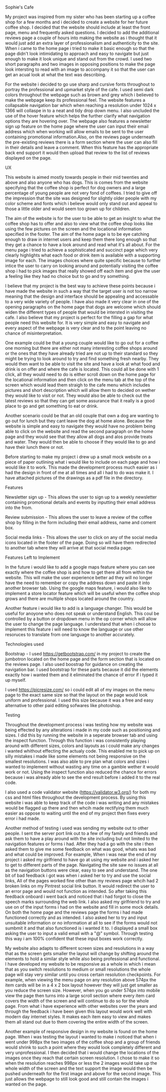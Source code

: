 Sophie's Cafe

My project was inspired from my sister who has been starting up a coffee shop for a few months and i decided to create a website for her future coffee shop. I decided that the website should include at least the front page, menu and frequently asked questions. I decided to add the additional reviews page a couple of hours into making the website as i thought that it would just add an extra layer of professionalism and authenticity to the site. When i came to the home page i tried to make it basic enough so that the page didn't look intimidating to approach and easy to navigate but just enough to make it look unique and stand out from the crowd. I used two short paragraphs and two images in opposing positions to make the page look intersting to read with an image to accompany it so that the user can get an acual look at what the text was describing.

For the website i decided to go use sharp and cursive fonts throughout to portray the professional and upmarket style of the cafe. I used semi dark colors throughout the webpage such as brown and grey which i believed to make the webpage keep its professional feel. The website features a collapsable navigation bar which when reaching a resolution under 1024 x 1366 will collaspe in to a neat and tidy drop down menu. I also uncluded the use of the hover feature which helps the further clarify what navigation options they are hovering over. The webpage also features a newsletter sign up feature on the home page where the user can input their email address which when working will allow emails to be sent to the user containing promotional information.Also, on the reviews page underneath the pre-existing reviews there is a form section where the user can also fill in their details and leave a comment. When this feature has the appropriate back end support it would then upload that review to the list of reviews displayed on the page. 

UX

This website is aimed mostly towards people in their mid twenties and above and also anyone who has dogs. This is comes from the website specifying that the coffee shop is perfect for dog owners and a large percentage of young people are not very fond of coffees. I tried to give off the impression that the site was designed for slightly older people with my color scheme and fonts which i believe would only stand out and appeal to those a little older and would seem too grown up for children. 

The aim of the website is for the user to be able to get an insight to what the coffee shop has to offer and also to view what the coffee shop looks like using the few pictures on the screen and the locational information specified in the footer. The aim of the home page is to be eye catching enough to draw in internet users and keep them there long enough so that they get a chance to have a look around and read what it's all about. For the menu page i tried to achieve a sophisticated and succinct page which very clearly highlights what each food or drink item is available with a supporting image for each. The images choices where quite specific because to further intice the user to carry on looking around and potentially visiting the coffee shop i had to pick images that really showed off each item and give the user a feeling like they had no choice but to go and try something. 

I believe that my project is the best way to achieve these points because i have made the website in such a way that the target user is not too narrow meaning that the design and interface should be appealing and accessable to a very wide variety of people. I have also made it very clear in one of the opening paragraphs on the home page that dogs are welcome which should widen the different types of people that would be intersted in visiting the cafe. I also believe that my project is perfect for the filling a gap for what people need this website for. It is very simple and easy to navigate and every aspect of the webpage is very clear and to the point leaving no chance of misinterpretation.  

One example could be that a young couple would like to go out for a coffee one morning but there are either not many interesting coffee shops around or the ones that they have already tried are not up to their standard so they might be trying to look around to try and find something fresh nearby. They would then want to be able to visit the site and have a look at what food and drink is on offer and where the cafe is located. This could all be done with 1 click, all they would need to do is either scroll down on the home page for the locational information and then click on the menu tab at the top of the screen which would lead them straigh to the cafe menu which includes pictures and short description which will allow them to decided on wether they would like to visit or not. They would also be able to check out the latest reviews so that they can get some assurance that it really is a good place to go and get something to eat or drink.

Another scenario could be that an old couple that own a dog are wanting to go out for lunch but they cant leave the dog at home alone. Because the website is simple and easy to navigate they would have no problem being able to click on the website and read the second paragraph on the home page and they would see that they allow all dogs and alos provide treats and water. They would then be able to choose if they would like to go and have their lunch there or not.

Before starting to make my project i drew up a small mock website on a piece of paper outlining what i would like to include on each page and how i would like it to work. This made the development process much easier as i had the design in front of me at all times and all i had to do was make it. I have attached pictures of the drawings as a pdf file in the directory.

Features

Newsletter sign up - This allows the user to sign up to a weekly newsletter containing promotional details and events by inputting their email address into the from.

Review submission - This allows the user to leave a review of the coffee shop by filling in the form including their email address, name and coment box.

Social media links - This allows the user to click on any of the social media icons located in the footer of the page. Doing so will have them redirected to another tab where they will arrive at that social media page.

Features Left to Implement

In the future i would like to add a google maps feature where you can see exactly where the coffee shop is and how to get there all from within the website. This will make the user experience better ad they will no longer have the need to remember or copy the address down and paste it into another browser tab. Using the google maps feature, i would also like to implement a store locator feature which will be useful when the coffee shop grows and there are multiple shops located around the country.

Another feature i would like to add is a language changer. This would be useful for anoyone who does not speak or understand English. This coul be controlled by a button or dropdown menu in the op corner which will allow the user to change the page language. I understand that when i choose to implement this feature i will need to know the language or use other resoruces to translate from one language to another accurately.

Technologies used

Bootstrap - I used https://getbootstrap.com/ in my project to create the jumbotron located on the home page and the form section that is located on the reviews page. I also used boostrap for guidance on creating the navigation bar. I used bootstrap for these parts because it did the elements exactly how i wanted them and it eliminated the chance of error if i typed it up myself.

I used https://picresize.com/ so i could edit all of my images on the menu page to the exact same size so that the layout on the page would look uniform and professional. I used this size because it was a free and easy alternative to other paid editing sofwares like photoshop.

Testing

Throughout the development process i was testing how my website was being effected by any alterations i made in my code such as positioning and sizes. I did this by running the website in a seperate browser tab and using the inspect function. Through this function i was consistently playing around with different sizes, colors and layouts as i could make any changes i wanted whithout effecting the actualy code. This enabled me to pick up on silly mistakes i made like some elements not being responsive on the smallest resolutions. I was also able to pre plan what colors and sizes i wanted to implement without wasting any time on a gamble wether it would work or not. Using the inspect function also reduced the chance for errors because i was already able to see the end result before i added it to the real code. 

I also used a code validator website (https://validator.w3.org/) for both my css and html files throughout the development process. By using this website i was able to keep track of the code i was writing and any mistakes would be flagged up there and then whcih made rectifying them much easier as oppose to waiting until the end of my project then fixes every error i had made. 

Another method of testing i used was sending my website out to other people. I sent the server port link out to a few of my family and friends and ask them to have a play around with the site including but not limited to the navigation features or forms i had. After they had a go with the site i then asked them to give me some feedback on what was good, whats was bad and what could be improved. For example, When i was near the end of my project i asked my girlfriend to have go at using my website and i asked her to get to different parts of the page. Navigating the site saw no issues at all as the navigation buttons were clear, easy to see and understand. The one bit of bad feedback i got was when i asked her to try and use the social links, All of the pages worked fine other than my reviews page whcih had 2 broken links on my Pintrest social link button. It would redirect the user to an error page and would not function as intended. So after taking this feedback onboard i went back and noticed that i had forgot to close the speech marks surrounding the web link. I also asked my girlfriend to try and use on of the input forms i had on the website and fill in some mock details. On both the home page and the reviews page the forms i had made functioned correctly and as intended. I also asked her to try and input unsuitable information or no information at all to see if the forms would not sumbmit it and that also functioned is i wanted it to. I displayed a small box asking the user to input a valid email with a "@" symbol. Through testing this way i am 100% confident that these input boxes work correctly.

My website also adapts to different screen sizes and resolutions in a way that as the screen gets smaller the layout will change by shifting around the elements to hold a similar style while also being professional and functional. I have developed my website to be responsive as a whole in which i mean that as you switch resolutions to medium or small resolutions the whole page will stay very similar until you cross certain resolution checkpoints. For example, when viewing the menu page on any resolution above 574px the item cards will be in a 4 x 2 box layout however they will just get smaller as you reduce the screen size. However, when you go under 574px into mobile view the page then turns into a large scroll section where every item card covers the width of the screen and will continue to do so for the whole page. From what i have experience with other websites over the years and through the feedback i have been given this layout would work well with modern day internet styles. It makes each item easy to view and makes them all stand out due to them covering the entire width of the screen. 

Another example of responsive design in my website is found on the home page. When i was testing the layout i wanted to make i noticed that when i went under 998px the two images of the coffee shop and a group of friends would shrink to such a point where they would look completely different and very unprofessional. I then decided that i would change the locations of the images once they reach that certain screen resolution. I chose to make it so when the resolution reaches 998px or less the 2 images would take up the whole width of the screen and the text support the image would then be pushed underneath for the first image and above for the second image. This just allows the webpage to still look good and still contain the images i wanted on the page. 


